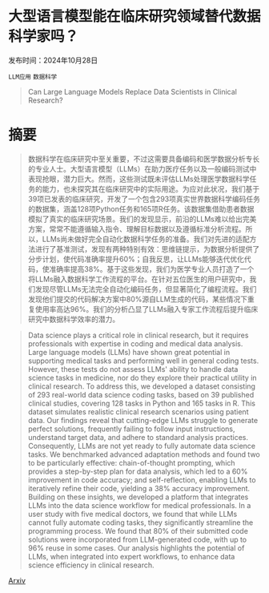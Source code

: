 # 大型语言模型能在临床研究领域替代数据科学家吗？

发布时间：2024年10月28日

`LLM应用` `数据科学`

> Can Large Language Models Replace Data Scientists in Clinical Research?

# 摘要

> 数据科学在临床研究中至关重要，不过这需要具备编码和医学数据分析专长的专业人士。大型语言模型（LLMs）在助力医疗任务以及一般编码测试中表现抢眼，潜力巨大。然而，这些测试既未评估LLMs处理医学数据科学任务的能力，也未探究其在临床研究中的实际用途。为应对此状况，我们基于39项已发表的临床研究，开发了一个包含293项真实世界数据科学编码任务的数据集，涵盖128项Python任务和165项R任务。该数据集借助患者数据模拟了真实的临床研究场景。我们的发现显示，前沿的LLMs难以给出完美方案，常常不能遵循输入指令、理解目标数据以及遵循标准分析流程。所以，LLMs尚未做好完全自动化数据科学任务的准备。我们对先进的适配方法进行了基准测试，发现有两种特别有效：思维链提示，为数据分析提供了分步计划，使代码准确率提升60%；自我反思，让LLMs能够迭代优化代码，使准确率提高38%。基于这些发现，我们为医学专业人员打造了一个将LLMs融入数据科学工作流程的平台。在针对五位医生的用户研究中，我们发现尽管LLMs无法完全自动化编码任务，但显著简化了编程流程。我们发现他们提交的代码解决方案中80%源自LLM生成的代码，某些情况下重复使用率高达96%。我们的分析凸显了LLMs融入专家工作流程后提升临床研究中数据科学效率的潜力。

> Data science plays a critical role in clinical research, but it requires professionals with expertise in coding and medical data analysis. Large language models (LLMs) have shown great potential in supporting medical tasks and performing well in general coding tests. However, these tests do not assess LLMs' ability to handle data science tasks in medicine, nor do they explore their practical utility in clinical research. To address this, we developed a dataset consisting of 293 real-world data science coding tasks, based on 39 published clinical studies, covering 128 tasks in Python and 165 tasks in R. This dataset simulates realistic clinical research scenarios using patient data. Our findings reveal that cutting-edge LLMs struggle to generate perfect solutions, frequently failing to follow input instructions, understand target data, and adhere to standard analysis practices. Consequently, LLMs are not yet ready to fully automate data science tasks. We benchmarked advanced adaptation methods and found two to be particularly effective: chain-of-thought prompting, which provides a step-by-step plan for data analysis, which led to a 60% improvement in code accuracy; and self-reflection, enabling LLMs to iteratively refine their code, yielding a 38% accuracy improvement. Building on these insights, we developed a platform that integrates LLMs into the data science workflow for medical professionals. In a user study with five medical doctors, we found that while LLMs cannot fully automate coding tasks, they significantly streamline the programming process. We found that 80% of their submitted code solutions were incorporated from LLM-generated code, with up to 96% reuse in some cases. Our analysis highlights the potential of LLMs, when integrated into expert workflows, to enhance data science efficiency in clinical research.

[Arxiv](https://arxiv.org/abs/2410.21591)